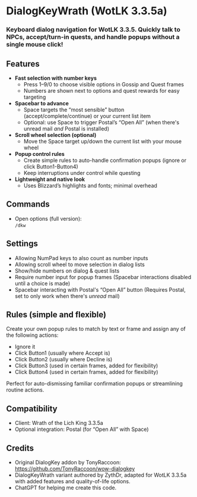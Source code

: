 # DialogKeyWrath (WotLK 3.3.5a)

### Keyboard dialog navigation for WotLK 3.3.5. Quickly talk to NPCs, accept/turn-in quests, and handle popups without a single mouse click!

## Features

- **Fast selection with number keys**
  - Press 1–9/0 to choose visible options in Gossip and Quest frames
  - Numbers are shown next to options and quest rewards for easy targeting
- **Spacebar to advance**
  - Space targets the “most sensible” button (accept/complete/continue) or your current list item
  - Optional: use Space to trigger Postal’s “Open All” (when there's unread mail *and* Postal is installed)
- **Scroll wheel selection (optional)**
  - Move the Space target up/down the current list with your mouse wheel
- **Popup control rules**
  - Create simple rules to auto-handle confirmation popups (ignore or click Button1-Button4)
  - Keep interruptions under control while questing
- **Lightweight and native look**
  - Uses Blizzard’s highlights and fonts; minimal overhead 

## Commands

- Open options (full version):  
  `/dkw`

## Settings

- Allowing NumPad keys to also count as number inputs
- Allowing scroll wheel to move selection in dialog lists
- Show/hide numbers on dialog & quest lists
- Require number input for popup frames (Spacebar interactions disabled until a choice is made)
- Spacebar interacting with Postal's “Open All” button (Requires Postal, set to only work when there's *unread* mail)

## Rules (simple and flexible)

Create your own popup rules to match by text or frame and assign any of the following actions:
- Ignore it
- Click Button1 (usually where Accept is)
- Click Button2 (usually where Decline is)
- Click Button3 (used in certain frames, added for flexibility)
- Click Button4 (used in certain frames, added for flexibility)

Perfect for auto-dismissing familiar confirmation popups or streamlining routine actions.

## Compatibility

- Client: Wrath of the Lich King 3.3.5a
- Optional integration: Postal (for “Open All” with Space)

## Credits

- Original DialogKey addon by TonyRaccoon:  https://github.com/TonyRaccoon/wow-dialogkey
- DialogKeyWrath variant authored by ZythDr, adapted for WotLK 3.3.5a with added features and quality-of-life options.
- ChatGPT for helping me create this code.
